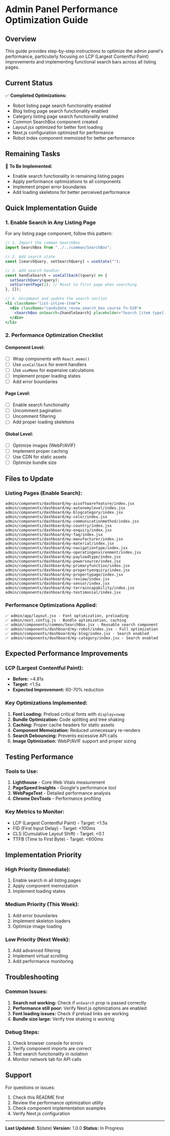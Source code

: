 # Admin Panel Performance Optimization Guide

## Overview
This guide provides step-by-step instructions to optimize the admin panel's performance, particularly focusing on LCP (Largest Contentful Paint) improvements and implementing functional search bars across all listing pages.

## Current Status
✅ **Completed Optimizations:**
- Robot listing page search functionality enabled
- Blog listing page search functionality enabled  
- Category listing page search functionality enabled
- Common SearchBox component created
- Layout.jsx optimized for better font loading
- Next.js configuration optimized for performance
- Robot index component memoized for better performance

## Remaining Tasks
🔄 **To Be Implemented:**
- Enable search functionality in remaining listing pages
- Apply performance optimizations to all components
- Implement proper error boundaries
- Add loading skeletons for better perceived performance

## Quick Implementation Guide

### 1. Enable Search in Any Listing Page

For any listing page component, follow this pattern:

```jsx
// 1. Import the common SearchBox
import SearchBox from "../../common/SearchBox";

// 2. Add search state
const [searchQuery, setSearchQuery] = useState("");

// 3. Add search handler
const handleSearch = useCallback((query) => {
  setSearchQuery(query);
  setCurrentPage(1); // Reset to first page when searching
}, []);

// 4. Uncomment and update the search section
<li className="list-inline-item">
  <div className="candidate_revew_search_box course fn-520">
    <SearchBox onSearch={handleSearch} placeholder="Search [item type]..." />
  </div>
</li>
```

### 2. Performance Optimization Checklist

#### Component Level:
- [ ] Wrap components with `React.memo()`
- [ ] Use `useCallback` for event handlers
- [ ] Use `useMemo` for expensive calculations
- [ ] Implement proper loading states
- [ ] Add error boundaries

#### Page Level:
- [ ] Enable search functionality
- [ ] Uncomment pagination
- [ ] Uncomment filtering
- [ ] Add proper loading skeletons

#### Global Level:
- [ ] Optimize images (WebP/AVIF)
- [ ] Implement proper caching
- [ ] Use CDN for static assets
- [ ] Optimize bundle size

## Files to Update

### Listing Pages (Enable Search):
```
admin/components/dashboard/my-aisoftwarefeature/index.jsx
admin/components/dashboard/my-autonomylevel/index.jsx
admin/components/dashboard/my-blogcategory/index.jsx
admin/components/dashboard/my-color/index.jsx
admin/components/dashboard/my-communicationmethod/index.jsx
admin/components/dashboard/my-country/index.jsx
admin/components/dashboard/my-enquiry/index.jsx
admin/components/dashboard/my-faq/index.jsx
admin/components/dashboard/my-manufacturer/index.jsx
admin/components/dashboard/my-material/index.jsx
admin/components/dashboard/my-navigationtype/index.jsx
admin/components/dashboard/my-operatingenvironment/index.jsx
admin/components/dashboard/my-payloadtype/index.jsx
admin/components/dashboard/my-powersource/index.jsx
admin/components/dashboard/my-primaryfunction/index.jsx
admin/components/dashboard/my-propertyenquiry/index.jsx
admin/components/dashboard/my-propertypage/index.jsx
admin/components/dashboard/my-review/index.jsx
admin/components/dashboard/my-sensor/index.jsx
admin/components/dashboard/my-terraincapability/index.jsx
admin/components/dashboard/my-testimonial/index.jsx
```

### Performance Optimizations Applied:
```
✅ admin/app/layout.jsx - Font optimization, preloading
✅ admin/next.config.js - Bundle optimization, caching
✅ admin/components/common/SearchBox.jsx - Reusable search component
✅ admin/components/dashboard/my-robot/index.jsx - Full optimization
✅ admin/components/dashboard/my-blog/index.jsx - Search enabled
✅ admin/components/dashboard/my-category/index.jsx - Search enabled
```

## Expected Performance Improvements

### LCP (Largest Contentful Paint):
- **Before:** ~4.81s
- **Target:** <1.5s
- **Expected Improvement:** 60-70% reduction

### Key Optimizations Implemented:
1. **Font Loading:** Preload critical fonts with `display=swap`
2. **Bundle Optimization:** Code splitting and tree shaking
3. **Caching:** Proper cache headers for static assets
4. **Component Memoization:** Reduced unnecessary re-renders
5. **Search Debouncing:** Prevents excessive API calls
6. **Image Optimization:** WebP/AVIF support and proper sizing

## Testing Performance

### Tools to Use:
1. **Lighthouse** - Core Web Vitals measurement
2. **PageSpeed Insights** - Google's performance tool
3. **WebPageTest** - Detailed performance analysis
4. **Chrome DevTools** - Performance profiling

### Key Metrics to Monitor:
- LCP (Largest Contentful Paint) - Target: <1.5s
- FID (First Input Delay) - Target: <100ms
- CLS (Cumulative Layout Shift) - Target: <0.1
- TTFB (Time to First Byte) - Target: <600ms

## Implementation Priority

### High Priority (Immediate):
1. Enable search in all listing pages
2. Apply component memoization
3. Implement loading states

### Medium Priority (This Week):
1. Add error boundaries
2. Implement skeleton loaders
3. Optimize image loading

### Low Priority (Next Week):
1. Add advanced filtering
2. Implement virtual scrolling
3. Add performance monitoring

## Troubleshooting

### Common Issues:
1. **Search not working:** Check if `onSearch` prop is passed correctly
2. **Performance still poor:** Verify Next.js optimizations are enabled
3. **Font loading issues:** Check if preload links are working
4. **Bundle size large:** Verify tree shaking is working

### Debug Steps:
1. Check browser console for errors
2. Verify component imports are correct
3. Test search functionality in isolation
4. Monitor network tab for API calls

## Support

For questions or issues:
1. Check this README first
2. Review the performance optimization utility
3. Check component implementation examples
4. Verify Next.js configuration

---

**Last Updated:** $(date)
**Version:** 1.0.0
**Status:** In Progress

